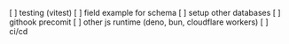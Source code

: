 [ ] testing (vitest)
[ ] field example for schema
[ ] setup other databases
[ ] githook precomit
[ ] other js runtime (deno, bun, cloudflare workers)
[ ] ci/cd
